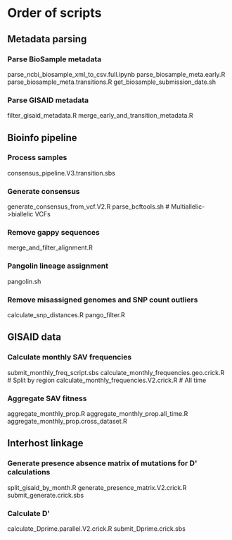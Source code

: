 # Order of scripts

## Metadata parsing
### Parse BioSample metadata
parse_ncbi_biosample_xml_to_csv.full.ipynb
parse_biosample_meta.early.R
parse_biosample_meta.transitions.R
get_biosample_submission_date.sh

### Parse GISAID metadata
filter_gisaid_metadata.R
merge_early_and_transition_metadata.R

## Bioinfo pipeline
### Process samples
consensus_pipeline.V3.transition.sbs

### Generate consensus
generate_consensus_from_vcf.V2.R
parse_bcftools.sh # Multiallelic->biallelic VCFs

### Remove gappy sequences
merge_and_filter_alignment.R

### Pangolin lineage assignment
pangolin.sh

### Remove misassigned genomes and SNP count outliers
calculate_snp_distances.R
pango_filter.R

## GISAID data
### Calculate monthly SAV frequencies
submit_monthly_freq_script.sbs
calculate_monthly_frequencies.geo.crick.R # Split by region
calculate_monthly_frequencies.V2.crick.R  # All time

### Aggregate SAV fitness
aggregate_monthly_prop.R
aggregate_monthly_prop.all_time.R
aggregate_monthly_prop.cross_dataset.R

## Interhost linkage
### Generate presence absence matrix of mutations for D' calculations
split_gisaid_by_month.R
generate_presence_matrix.V2.crick.R
submit_generate.crick.sbs

### Calculate D'
calculate_Dprime.parallel.V2.crick.R
submit_Dprime.crick.sbs



